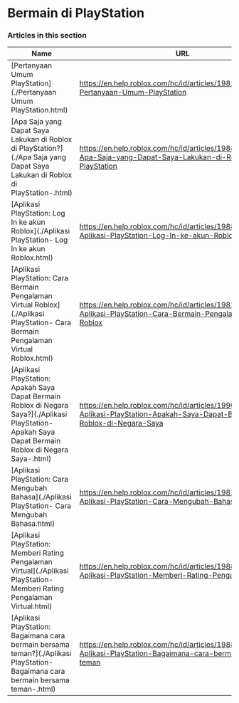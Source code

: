 # Bermain di PlayStation  
### Articles in this section
Name|URL
-|-
[Pertanyaan Umum PlayStation](./Pertanyaan Umum PlayStation.html) |https://en.help.roblox.com/hc/id/articles/19816103303572-Pertanyaan-Umum-PlayStation
[Apa Saja yang Dapat Saya Lakukan di Roblox di PlayStation?](./Apa Saja yang Dapat Saya Lakukan di Roblox di PlayStation-.html) |https://en.help.roblox.com/hc/id/articles/19880023697428-Apa-Saja-yang-Dapat-Saya-Lakukan-di-Roblox-di-PlayStation
[Aplikasi PlayStation: Log In ke akun Roblox](./Aplikasi PlayStation- Log In ke akun Roblox.html) |https://en.help.roblox.com/hc/id/articles/19882211071892-Aplikasi-PlayStation-Log-In-ke-akun-Roblox
[Aplikasi PlayStation: Cara Bermain Pengalaman Virtual Roblox](./Aplikasi PlayStation- Cara Bermain Pengalaman Virtual Roblox.html) |https://en.help.roblox.com/hc/id/articles/19812530807444-Aplikasi-PlayStation-Cara-Bermain-Pengalaman-Virtual-Roblox
[Aplikasi PlayStation: Apakah Saya Dapat Bermain Roblox di Negara Saya?](./Aplikasi PlayStation- Apakah Saya Dapat Bermain Roblox di Negara Saya-.html) |https://en.help.roblox.com/hc/id/articles/19909075523604-Aplikasi-PlayStation-Apakah-Saya-Dapat-Bermain-Roblox-di-Negara-Saya
[Aplikasi PlayStation: Cara Mengubah Bahasa](./Aplikasi PlayStation- Cara Mengubah Bahasa.html) |https://en.help.roblox.com/hc/id/articles/19816808772372-Aplikasi-PlayStation-Cara-Mengubah-Bahasa
[Aplikasi PlayStation: Memberi Rating Pengalaman Virtual](./Aplikasi PlayStation- Memberi Rating Pengalaman Virtual.html) |https://en.help.roblox.com/hc/id/articles/19882247523476-Aplikasi-PlayStation-Memberi-Rating-Pengalaman-Virtual
[Aplikasi PlayStation: Bagaimana cara bermain bersama teman?](./Aplikasi PlayStation- Bagaimana cara bermain bersama teman-.html) |https://en.help.roblox.com/hc/id/articles/19880402518164-Aplikasi-PlayStation-Bagaimana-cara-bermain-bersama-teman
